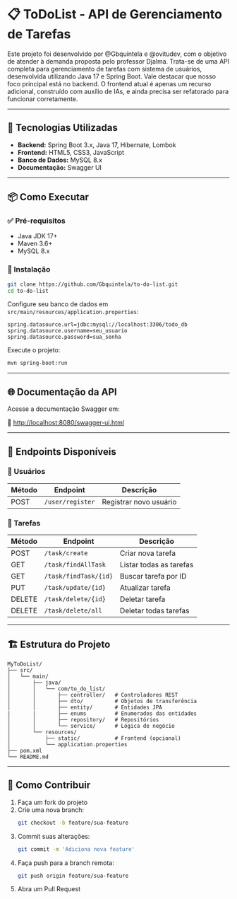 
# 📋 ToDoList - API de Gerenciamento de Tarefas

Este projeto foi desenvolvido por @Gbquintela e @ovitudev, com o objetivo de atender à demanda proposta pelo professor Djalma.
Trata-se de uma API completa para gerenciamento de tarefas com sistema de usuários, desenvolvida utilizando Java 17 e Spring Boot.
Vale destacar que nosso foco principal está no backend. O frontend atual é apenas um recurso adicional, construído com auxílio de IAs, e ainda precisa ser refatorado para funcionar corretamente.

---

## 🚀 Tecnologias Utilizadas

- **Backend:** Spring Boot 3.x, Java 17, Hibernate, Lombok  
- **Frontend:** HTML5, CSS3, JavaScript  
- **Banco de Dados:** MySQL 8.x  
- **Documentação:** Swagger UI  

---

## 📦 Como Executar

### ✅ Pré-requisitos

- Java JDK 17+  
- Maven 3.6+  
- MySQL 8.x  

### 🔧 Instalação

```bash
git clone https://github.com/Gbquintela/to-do-list.git
cd to-do-list
```

Configure seu banco de dados em `src/main/resources/application.properties`:

```properties
spring.datasource.url=jdbc:mysql://localhost:3306/todo_db
spring.datasource.username=seu_usuario
spring.datasource.password=sua_senha
```

Execute o projeto:

```bash
mvn spring-boot:run
```

---

## 🌐 Documentação da API

Acesse a documentação Swagger em:

🔗 [http://localhost:8080/swagger-ui.html](http://localhost:8080/swagger-ui.html)

---

## 📌 Endpoints Disponíveis

### 👤 Usuários

| Método | Endpoint         | Descrição             |
|--------|------------------|------------------------|
| POST   | `/user/register` | Registrar novo usuário |

### 📝 Tarefas

| Método | Endpoint             | Descrição              |
|--------|----------------------|-------------------------|
| POST   | `/task/create`       | Criar nova tarefa       |
| GET    | `/task/findAllTask`  | Listar todas as tarefas |
| GET    | `/task/findTask/{id}`| Buscar tarefa por ID    |
| PUT    | `/task/update/{id}`  | Atualizar tarefa        |
| DELETE | `/task/delete/{id}`  | Deletar tarefa          |
| DELETE | `/task/delete/all`   | Deletar todas tarefas   |

---

## 🏗️ Estrutura do Projeto

```
MyToDoList/
├── src/
│   └── main/
│       ├── java/
│       │   └── com/to_do_list/
│       │       ├── controller/   # Controladores REST
│       │       ├── dto/          # Objetos de transferência
│       │       ├── entity/       # Entidades JPA
|       |       ├── enums         # Enumerados das entidades
│       │       ├── repository/   # Repositórios
│       │       └── service/      # Lógica de negócio
│       └── resources/
│           ├── static/           # Frontend (opcional)
│           └── application.properties
├── pom.xml
└── README.md
```
---

## 🤝 Como Contribuir

1. Faça um fork do projeto  
2. Crie uma nova branch:  
   ```bash
   git checkout -b feature/sua-feature
   ```
3. Commit suas alterações:  
   ```bash
   git commit -m 'Adiciona nova feature'
   ```
4. Faça push para a branch remota:  
   ```bash
   git push origin feature/sua-feature
   ```
5. Abra um Pull Request
